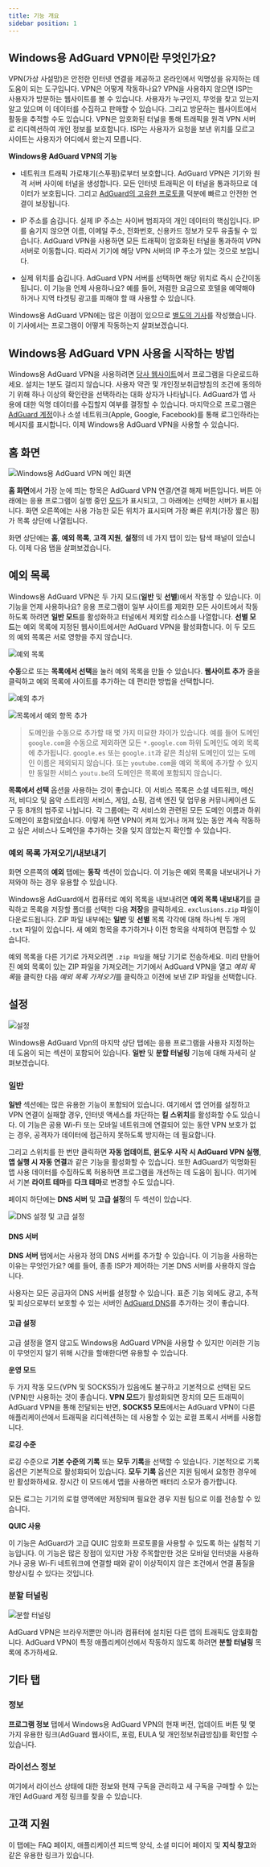 ```yaml
---
title: 기능 개요
sidebar position: 1
---
```


## Windows용 AdGuard VPN이란 무엇인가요?

VPN(가상 사설망)은 안전한 인터넷 연결을 제공하고 온라인에서 익명성을 유지하는 데 도움이 되는 도구입니다. VPN은 어떻게 작동하나요? VPN을 사용하지 않으면 ISP는 사용자가 방문하는 웹사이트를 볼 수 있습니다. 사용자가 누구인지, 무엇을 찾고 있는지 알고 있으며 이 데이터를 수집하고 판매할 수 있습니다. 그리고 방문하는 웹사이트에서 활동을 추적할 수도 있습니다. VPN은 암호화된 터널을 통해 트래픽을 원격 VPN 서버로 리디렉션하여 개인 정보를 보호합니다. ISP는 사용자가 요청을 보낸 위치를 모르고 사이트는 사용자가 어디에서 왔는지 모릅니다.

**Windows용 AdGuard VPN의 기능**

* 네트워크 트래픽 가로채기(스푸핑)로부터 보호합니다. AdGuard VPN은 기기와 원격 서버 사이에 터널을 생성합니다. 모든 인터넷 트래픽은 이 터널을 통과하므로 데이터가 보호됩니다. 그리고 [AdGuard의 고유한 프로토콜](/general/adguard-vpn-protocol.mdx) 덕분에 빠르고 안전한 연결이 보장됩니다.

* IP 주소를 숨깁니다. 실제 IP 주소는 사이버 범죄자의 개인 데이터의 핵심입니다. IP를 숨기지 않으면 이름, 이메일 주소, 전화번호, 신용카드 정보가 모두 유출될 수 있습니다. AdGuard VPN을 사용하면 모든 트래픽이 암호화된 터널을 통과하여 VPN 서버로 이동합니다. 따라서 기기에 해당 VPN 서버의 IP 주소가 있는 것으로 보입니다.

* 실제 위치를 숨깁니다. AdGuard VPN 서버를 선택하면 해당 위치로 즉시 순간이동됩니다. 이 기능을 언제 사용하나요? 예를 들어, 저렴한 요금으로 호텔을 예약해야 하거나 지역 타겟팅 광고를 피해야 할 때 사용할 수 있습니다.

Windows용 AdGuard VPN에는 많은 이점이 있으므로 [별도의 기사](/general/why-adguard-vpn.md)를 작성했습니다. 이 기사에서는 프로그램이 어떻게 작동하는지 살펴보겠습니다.

## Windows용 AdGuard VPN 사용을 시작하는 방법

Windows용 AdGuard VPN을 사용하려면 [당사 웹사이트](https://adguard-vpn.com/en/welcome.html)에서 프로그램을 다운로드하세요. 설치는 1분도 걸리지 않습니다. 사용자 약관 및 개인정보취급방침의 조건에 동의하기 위해 하나 이상의 확인란을 선택하라는 대화 상자가 나타납니다. AdGuard가 앱 사용에 대한 익명 데이터를 수집할지 여부를 결정할 수 있습니다. 마지막으로 프로그램은 [AdGuard 계정](https://auth.adguard.com/login.html)이나 소셜 네트워크(Apple, Google, Facebook)를 통해 로그인하라는 메시지를 표시합니다. 이제 Windows용 AdGuard VPN을 사용할 수 있습니다.


## 홈 화면

![Windows용 AdGuard VPN 메인 화면](https://cdn.adguard.com/content/kb/VPN/windows/main_en.png)

**홈 화면**에서 가장 눈에 띄는 항목은 AdGuard VPN 연결/연결 해제 버튼입니다. 버튼 아래에는 응용 프로그램이 실행 중인 [모드](#exclusions)가 표시되고, 그 아래에는 선택한 서버가 표시됩니다. 화면 오른쪽에는 사용 가능한 모든 위치가 표시되며 가장 빠른 위치(가장 짧은 핑)가 목록 상단에 나열됩니다.

화면 상단에는 **홈**, **예외 목록**, **고객 지원**, **설정**의 네 가지 탭이 있는 탐색 패널이 있습니다. 이제 다음 탭을 살펴보겠습니다.


## 예외 목록

Windows용 AdGuard VPN은 두 가지 모드(**일반** 및 **선별**)에서 작동할 수 있습니다. 이 기능을 언제 사용하나요? 응용 프로그램이 일부 사이트를 제외한 모든 사이트에서 작동하도록 하려면 **일반 모드**를 활성화하고 터널에서 제외할 리소스를 나열합니다. **선별 모드**는 예외 목록에 지정된 웹사이트에서만 AdGuard VPN을 활성화합니다. 이 두 모드의 예외 목록은 서로 영향을 주지 않습니다.

![예외 목록](https://cdn.adguard.com/content/kb/VPN/windows/exclusions_en.png)

**수동**으로 또는 **목록에서 선택**을 눌러 예외 목록을 만들 수 있습니다. **웹사이트 추가** 줄을 클릭하고 예외 목록에 사이트를 추가하는 데 편리한 방법을 선택합니다.

![예외 추가](https://cdn.adguard.com/content/kb/VPN/windows/exclusions_add_en.png)

![목록에서 예외 항목 추가](https://cdn.adguard.com/content/kb/VPN/windows/exclusions_from_list_en.png)

> 도메인을 수동으로 추가할 때 몇 가지 미묘한 차이가 있습니다. 예를 들어 도메인 `google.com`을 수동으로 제외하면 모든 `*.google.com` 하위 도메인도 예외 목록에 추가됩니다. `google.es` 또는 `google.it`과 같은 최상위 도메인이 있는 도메인 이름은 제외되지 않습니다. 또는 `youtube.com`을 예외 목록에 추가할 수 있지만 동일한 서비스 `youtu.be`의 도메인은 목록에 포함되지 않습니다.

**목록에서 선택** 옵션을 사용하는 것이 좋습니다. 이 서비스 목록은 소셜 네트워크, 메신저, 비디오 및 음악 스트리밍 서비스, 게임, 쇼핑, 검색 엔진 및 업무용 커뮤니케이션 도구 등 8개의 범주로 나뉩니다. 각 그룹에는 각 서비스와 관련된 모든 도메인 이름과 하위 도메인이 포함되었습니다. 이렇게 하면 VPN이 켜져 있거나 꺼져 있는 동안 계속 작동하고 싶은 서비스나 도메인을 추가하는 것을 잊지 않았는지 확인할 수 있습니다.

### 예외 목록 가져오기/내보내기

화면 오른쪽의 **예외** 탭에는 **동작** 섹션이 있습니다. 이 기능은 예외 목록을 내보내거나 가져와야 하는 경우 유용할 수 있습니다.

Windows용 AdGuard에서 컴퓨터로 예외 목록을 내보내려면 **예외 목록 내보내기**를 클릭하고 목록을 저장할 폴더를 선택한 다음 **저장**을 클릭하세요. `exclusions.zip` 파일이 다운로드됩니다. ZIP 파일 내부에는 **일반** 및 **선별** 목록 각각에 대해 하나씩 두 개의 `.txt` 파일이 있습니다. 새 예외 항목을 추가하거나 이전 항목을 삭제하여 편집할 수 있습니다.

예외 목록을 다른 기기로 가져오려면 `.zip 파일`을 해당 기기로 전송하세요. 미리 만들어진 예외 목록이 있는 ZIP 파일을 가져오려는 기기에서 AdGuard VPN을 열고 *예외 목록*을 클릭한 다음 *예외 목록 가져오기*를 클릭하고 이전에 보낸 ZIP 파일을 선택합니다.

## 설정

![설정](https://cdn.adguard.com/content/kb/VPN/windows/settings_en.png)

Windows용 AdGuard Vpn의 마지막 상단 탭에는 응용 프로그램을 사용자 지정하는 데 도움이 되는 섹션이 포함되어 있습니다. **일반** 및 **분할 터널링** 기능에 대해 자세히 살펴보겠습니다.


### 일반

**일반** 섹션에는 많은 유용한 기능이 포함되어 있습니다. 여기에서 앱 언어를 설정하고 VPN 연결이 실패할 경우, 인터넷 액세스를 차단하는 **킬 스위치**를 활성화할 수도 있습니다. 이 기능은 공용 Wi-Fi 또는 모바일 네트워크에 연결되어 있는 동안 VPN 보호가 없는 경우, 공격자가 데이터에 접근하지 못하도록 방지하는 데 필요합니다.

그리고 스위치를 한 번만 클릭하면 **자동 업데이트**, **윈도우 시작 시 AdGuard VPN 실행**, **앱 실행 시 자동 연결**과 같은 기능을 활성화할 수 있습니다. 또한 AdGuard가 익명화된 앱 사용 데이터를 수집하도록 허용하면 프로그램을 개선하는 데 도움이 됩니다. 여기에서 기본 **라이트 테마**를 **다크 테마**로 변경할 수도 있습니다.

페이지 하단에는 **DNS 서버** 및 **고급 설정**의 두 섹션이 있습니다.

![DNS 설정 및 고급 설정](https://cdn.adguard.com/content/kb/VPN/windows/settings_dns_and_advanced_en.png)

#### DNS 서버

**DNS 서버** 탭에서는 사용자 정의 DNS 서버를 추가할 수 있습니다. 이 기능을 사용하는 이유는 무엇인가요? 예를 들어, 종종 ISP가 제어하는 기본 DNS 서버를 사용하지 않습니다.

사용자는 모든 공급자의 DNS 서버를 설정할 수 있습니다. 표준 기능 외에도 광고, 추적 및 피싱으로부터 보호할 수 있는 서버인 [AdGuard DNS](https://kb.adguard.com/en/general/dns-providers#adguard-dns)를 추가하는 것이 좋습니다.

#### 고급 설정

고급 설정을 열지 않고도 Windows용 AdGuard VPN을 사용할 수 있지만 이러한 기능이 무엇인지 알기 위해 시간을 할애한다면 유용할 수 있습니다.

**운영 모드**

두 가지 작동 모드(VPN 및 SOCKS5)가 있음에도 불구하고 기본적으로 선택된 모드(VPN)만 사용하는 것이 좋습니다. **VPN 모드**가 활성화되면 장치의 모든 트래픽이 AdGuard VPN을 통해 전달되는 반면, **SOCKS5 모드**에서는 AdGuard VPN이 다른 애플리케이션에서 트래픽을 리디렉션하는 데 사용할 수 있는 로컬 프록시 서버를 사용합니다.

**로깅 수준**

로깅 수준으로 **기본 수준의 기록** 또는 **모두 기록**을 선택할 수 있습니다. 기본적으로 기록 옵션은 기본적으로 활성화되어 있습니다. **모두 기록** 옵션은 지원 팀에서 요청한 경우에만 활성화하세요. 장시간 이 모드에서 앱을 사용하면 배터리 소모가 증가합니다.

모든 로그는 기기의 로컬 영역에만 저장되며 필요한 경우 지원 팀으로 이를 전송할 수 있습니다.

**QUIC 사용**

이 기능은 AdGuard가 고급 QUIC 암호화 프로토콜을 사용할 수 있도록 하는 실험적 기능입니다. 이 기능은 많은 장점이 있지만 가장 주목할만한 것은 모바일 인터넷을 사용하거나 공용 Wi-Fi 네트워크에 연결할 때와 같이 이상적이지 않은 조건에서 연결 품질을 향상시킬 수 있다는 것입니다.


### 분할 터널링

![분할 터널링](https://cdn.adguard.com/content/kb/VPN/windows/split_tunneling_en.png)

AdGuard VPN은 브라우저뿐만 아니라 컴퓨터에 설치된 다른 앱의 트래픽도 암호화합니다. AdGuard VPN이 특정 애플리케이션에서 작동하지 않도록 하려면 **분할 터널링** 목록에 추가하세요.

## 기타 탭

### 정보

**프로그램 정보** 탭에서 Windows용 AdGuard VPN의 현재 버전, 업데이트 버튼 및 몇 가지 유용한 링크(AdGuard 웹사이트, 포럼, EULA 및 개인정보취급방침)를 확인할 수 있습니다.

### 라이선스 정보

여기에서 라이선스 상태에 대한 정보와 현재 구독을 관리하고 새 구독을 구매할 수 있는 개인 AdGuard 계정 링크를 찾을 수 있습니다.

## 고객 지원

이 탭에는 FAQ 페이지, 애플리케이션 피드백 양식, 소셜 미디어 페이지 및 **지식 창고**와 같은 유용한 링크가 있습니다.